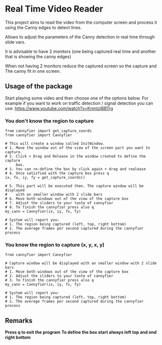 # Real Time Video Reader
This project aims to read the video  from the computer screen and process it
using the Canny edges to detect lines.

Allows to adjust the parameters of the Canny detection in real time through
slide vars.

It is advisable to have 2 monitors (one being captured real time and another
that is showing the canny edges)

When not having 2 monitors reduce the captured screen so the capture and The
canny fit in one screen.

## Usage of the package
Start playing some video and then choose one of the options below. For example
if you want to work on traffic detection / signal detection you can use:
https://www.youtube.com/watch?v=KmntziBBTrg

### You don't know the region to capture
    from cannyfier import get_capture_coords
    from cannyfier import Cannyfier

    # This will create a window called InitWindow.
    # 1. Move the window out of the view of the screen part you want to capture.
    # 2. Click + Drag and Release in the window created to define the capture
         box.
    # 3. You can re-define the box by click again + drag and realease
    # 4. Once satisfied with the capture box press q
    ix, fx, iy, fy = get_capture_coords()

    # 5. This part will be executed then. The capture window will be displayed
    #    with an smaller window with 2 slide bars
    # 6. Move both windows out of the view of the capture box
    # 7. Adjust the sliders to your taste of cannyfier
    # 8. To finish the cannyfier press also q
    my_cann = Cannyfier(ix, iy, fx, fy)

    # System will report you:
    # 1. The region being captured (left, top, right bottom)
    # 2. The average frames per second captured during the cannyfier process

### You know the region to capture (x, y, x, y)
    from cannyfier import Cannyfier

    # Capture window will be displayed with an smaller window with 2 slide bars
    # 1. Move both windows out of the view of the capture box
    # 2. Adjust the sliders to your taste of cannyfier
    # 3. To finish the cannyfier press also q
    my_cann = Cannyfier(ix, iy, fx, fy)

    # System will report you:
    # 1. The region being captured (left, top, right bottom)
    # 2. The average frames per second captured during the cannyfier process


## Remarks
**Press q to exit the program**
**To define the box start always left top and end right bottom**
